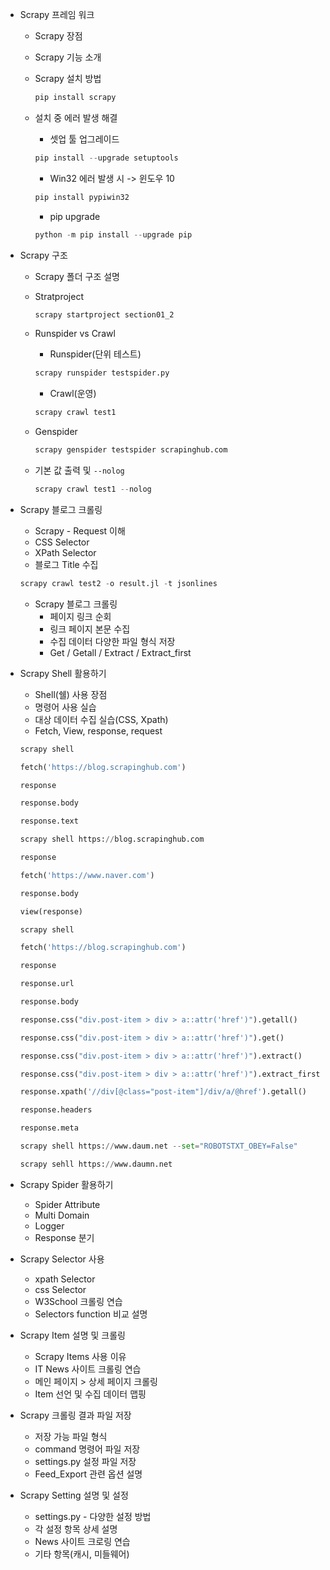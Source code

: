 * Scrapy 프레임 워크
  - Scrapy 장점
  - Scrapy 기능 소개
  - Scrapy 설치 방법
    
     ```python
    pip install scrapy
    ```
  
  - 설치 중 에러 발생 해결
    - 셋업 툴 업그레이드
    
    ```python
    pip install --upgrade setuptools
    ```
    
    - Win32 에러 발생 시 -> 윈도우 10
  
    ```python
    pip install pypiwin32
    ```

    - pip upgrade
  
    ```python
    python -m pip install --upgrade pip
    ```

* Scrapy 구조
  - Scrapy 폴더 구조 설명
  - Stratproject

    ```python
    scrapy startproject section01_2
    ```

  - Runspider vs Crawl
    - Runspider(단위 테스트)

    ```python
    scrapy runspider testspider.py
    ```

    - Crawl(운영)

    ```python
    scrapy crawl test1
    ```

  - Genspider

    ```python
    scrapy genspider testspider scrapinghub.com
    ```

  - 기본 값 출력 및 ```--nolog```
    ```python
    scrapy crawl test1 --nolog
    ```

* Scrapy 블로그 크롤링
  * Scrapy - Request 이해
  * CSS Selector
  * XPath Selector
  * 블로그 Title 수집

  ```python
  scrapy crawl test2 -o result.jl -t jsonlines
  ```

  * Scrapy 블로그 크롤링
    * 페이지 링크 순회
    * 링크 페이지 본문 수집
    * 수집 데이터 다양한 파일 형식 저장
    * Get / Getall / Extract / Extract_first

* Scrapy Shell 활용하기
  * Shell(쉘) 사용 장점
  * 명령어 사용 실습
  * 대상 데이터 수집 실습(CSS, Xpath)
  * Fetch, View, response, request

  ```python
  scrapy shell

  fetch('https://blog.scrapinghub.com')

  response

  response.body

  response.text
  ```

  ```python
  scrapy shell https://blog.scrapinghub.com
  
  response

  fetch('https://www.naver.com')
  
  response.body

  view(response)
  ```

  ```python
  scrapy shell
  
  fetch('https://blog.scrapinghub.com')

  response

  response.url

  response.body

  response.css("div.post-item > div > a::attr('href')").getall()

  response.css("div.post-item > div > a::attr('href')").get()

  response.css("div.post-item > div > a::attr('href')").extract()

  response.css("div.post-item > div > a::attr('href')").extract_first()

  response.xpath('//div[@class="post-item"]/div/a/@href').getall()

  response.headers

  response.meta
  ```

  ```python
  scrapy shell https://www.daum.net --set="ROBOTSTXT_OBEY=False"
  ```

  ```python
  scrapy sehll https://www.daumn.net
  ```

* Scrapy Spider 활용하기
  * Spider Attribute
  * Multi Domain
  * Logger
  * Response 분기

* Scrapy Selector 사용
  * xpath Selector
  * css Selector
  * W3School 크롤링 연습
  * Selectors function 비교 설명

* Scrapy Item 설명 및 크롤링
  * Scrapy Items 사용 이유
  * IT News 사이트 크롤링 연습
  * 메인 페이지 > 상세 페이지 크롤링
  * Item 선언 및 수집 데이터 맵핑

* Scrapy 크롤링 결과 파일 저장
  * 저장 가능 파일 형식
  * command 명령어 파일 저장
  * settings.py 설정 파일 저장
  * Feed_Export 관련 옵션 설명

* Scrapy Setting 설명 및 설정
  * settings.py - 다양한 설정 방법
  * 각 설정 항목 상세 설명
  * News 사이트 크로링 연습
  * 기타 항목(캐시, 미들웨어)